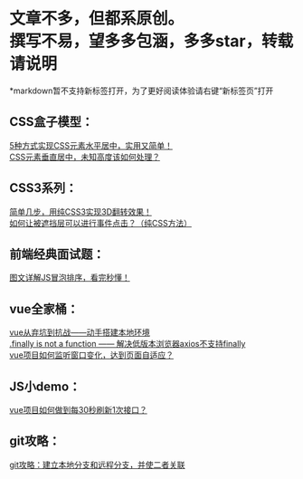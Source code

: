 文章不多，但都系原创。
<br>
撰写不易，望多多包涵，多多star，转载请说明
======

*markdown暂不支持新标签打开，为了更好阅读体验请右键“新标签页”打开

CSS盒子模型：
------
<a href="http://blog.csdn.net/simon9124/article/details/78935788" target="_blank">5种方式实现CSS元素水平居中，实用又简单！</a><br>
<a href="http://blog.csdn.net/simon9124/article/details/78976984" target="_blank">CSS元素垂直居中，未知高度该如何处理？</a><br>

CSS3系列：
------
<a href="https://segmentfault.com/a/1190000017925992" target="_blank">简单几步，用纯CSS3实现3D翻转效果！</a><br>
<a href="https://segmentfault.com/a/1190000017338604" target="_blank">如何让被遮挡层可以进行事件点击？（纯CSS方法）</a><br>

前端经典面试题：
------
<a href="http://blog.csdn.net/simon9124/article/details/79080839" target="_blank">图文详解JS冒泡排序，看完秒懂！</a><br>

vue全家桶：
------
<a href="https://segmentfault.com/a/1190000015167686" target="_blank">vue从弃坑到抗战——动手搭建本地环境</a><br>
<a href="https://segmentfault.com/a/1190000015550213" target="_blank">.finally is not a function —— 解决低版本浏览器axios不支持finally</a><br>
<a href="https://segmentfault.com/a/1190000016512967" target="_blank">vue项目如何监听窗口变化，达到页面自适应？</a><br>

JS小demo：
------
<a href="https://segmentfault.com/a/1190000017246671" target="_blank">vue项目如何做到每30秒刷新1次接口？</a><br>

git攻略：
------
<a href="https://segmentfault.com/a/1190000019248056" target="_blank">git攻略：建立本地分支和远程分支，并使二者关联</a><br>
